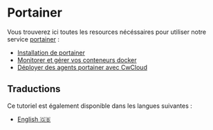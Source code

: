 # Portainer

Vous trouverez ici toutes les resources nécéssaires pour utiliser notre service [portainer](../../../../portainer.md) :

* [Installation de portainer](./installation.md)
* [Monitorer et gérer vos conteneurs docker](./containers.md)
* [Déployer des agents portainer avec CwCloud](./agent.md)

## Traductions

Ce tutoriel est également disponible dans les langues suivantes :
* [English 🇬🇧](../../../portainer/README.md)
